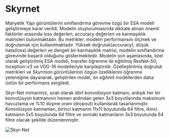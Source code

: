 # Skyrnet



Manyetik Yapı görüntülerini sınıflandırma görevine özgü bir ESA modeli geliştirmeye karar verildi.
Modelin oluşturulmasında dikkate alınan önemli faktörler arasında loss değerleri, accuracy değerleri ve karmaşıklık matrisleri bulunmaktadır.
Bu metrikler, modelin performansını ölçmek ve doğrulamak için kullanılmaktadır.
Yüksek doğruluk(accuracy), düşük hata(loss) değerleri ve dengeli bir karmaşıklık matrisi, modelin sınıflandırma görevinde başarılı olduğunu göstermektedir.
Modelin son aşamasında, özel olarak geliştirilmiş ESA modeli, transfer öğrenme ile eğitilmiş ResNet-50, Inception-v3 ve VGG-16 modelleriyle karşılaştırıldı.
Özelleştirilmiş doğruluk metrikleri ve Skyrmion görüntülerinin özgün özelliklerini öğrenme yeteneğine dayanarak, geliştirilen model, ön eğitimli modellerden daha üstün bir performans sergiledi.

Skyr-Net mimarimiz, sıralı olarak dört konvolüsyon katmanı, ardışık her bir konvolüsyon katmanının hemen ardından gelen 3x3 boyutlarında maksimum havuzlama ve %10 düşme oranı (dropout) kullanılarak tasarlanmıştır.
Konvolüsyon katmanları, birinci katmanın 11x11 boyutunda 64 filtre, ikinci katmanın 5x5 boyutunda 64 filtre ve sonraki katmanların 3x3 boyutunda 64 filtre olacak şekilde düzenlenmiştir.

![Skyr-Net](https://github.com/Mahmutcimencode/Skyrnet/assets/139555064/d8ecb947-940e-4a9d-b516-dbede820b027)
